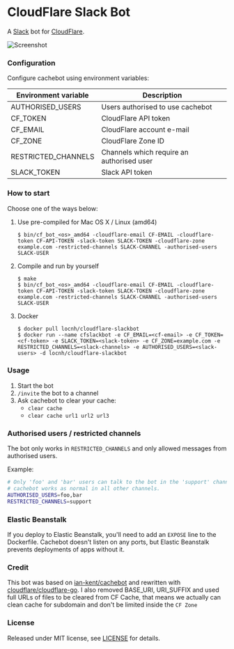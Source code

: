 CloudFlare Slack Bot
========

A [Slack](https://slack.com/) bot for [CloudFlare](https://www.cloudflare.com/).

![Screenshot](https://raw.githubusercontent.com/locnh/cloudflare-slackbot/master/screenshot.png)

### Configuration

Configure cachebot using environment variables:

| Environment variable | Description
| -------------------- | -----------
| AUTHORISED_USERS     | Users authorised to use cachebot
| CF_TOKEN             | CloudFlare API token
| CF_EMAIL             | CloudFlare account e-mail
| CF_ZONE              | CloudFlare Zone ID
| RESTRICTED_CHANNELS  | Channels which require an authorised user
| SLACK_TOKEN          | Slack API token

### How to start

Choose one of the ways below:

1.  Use pre-compiled for Mac OS X / Linux (amd64)

    ```
    $ bin/cf_bot_<os>_amd64 -cloudflare-email CF-EMAIL -cloudflare-token CF-API-TOKEN -slack-token SLACK-TOKEN -cloudflare-zone example.com -restricted-channels SLACK-CHANNEL -authorised-users SLACK-USER
    ```

2.  Compile and run by yourself

    ```
    $ make
    $ bin/cf_bot_<os>_amd64 -cloudflare-email CF-EMAIL -cloudflare-token CF-API-TOKEN -slack-token SLACK-TOKEN -cloudflare-zone example.com -restricted-channels SLACK-CHANNEL -authorised-users SLACK-USER
    ```

3.  Docker

    ```
    $ docker pull locnh/cloudflare-slackbot
    $ docker run --name cfslackbot -e CF_EMAIL=<cf-email> -e CF_TOKEN=<cf-token> -e SLACK_TOKEN=<slack-token> -e CF_ZONE=example.com -e RESTRICTED_CHANNELS=<slack-channels> -e AUTHORISED_USERS=<slack-users> -d locnh/cloudflare-slackbot
    ```

### Usage

1.  Start the bot
2.  `/invite` the bot to a channel
3.  Ask cachebot to clear your cache:
    -   `clear cache`
    -   `clear cache url1 url2 url3`

### Authorised users / restricted channels

The bot only works in `RESTRICTED_CHANNELS` and only allowed messages from authorised users.

Example:

```bash
# Only 'foo' and 'bar' users can talk to the bot in the 'support' channel.
# cachebot works as normal in all other channels.
AUTHORISED_USERS=foo,bar
RESTRICTED_CHANNELS=support
```

### Elastic Beanstalk

If you deploy to Elastic Beanstalk, you'll need to add an `EXPOSE` line to
the Dockerfile. Cachebot doesn't listen on any ports, but Elastic Beanstalk
prevents deployments of apps without it.

### Credit

This bot was based on [ian-kent/cachebot](https://github.com/ian-kent/cachebot) and rewritten with [cloudflare/cloudflare-go](https://github.com/cloudflare/cloudflare-go).
I also removed BASE_URI, URI_SUFFIX and used full URLs of files to be cleared from CF Cache, that means we actually can clean cache for subdomain and don't be limited inside the `CF Zone`

### License

Released under MIT license, see [LICENSE](LICENSE.md) for details.
